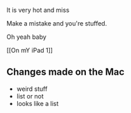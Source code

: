 It is very hot and miss

Make a mistake and you're stuffed.

Oh yeah baby

[[On mY iPad 1]]

## Changes made on the Mac

* weird stuff
* list or not
* looks like a list

